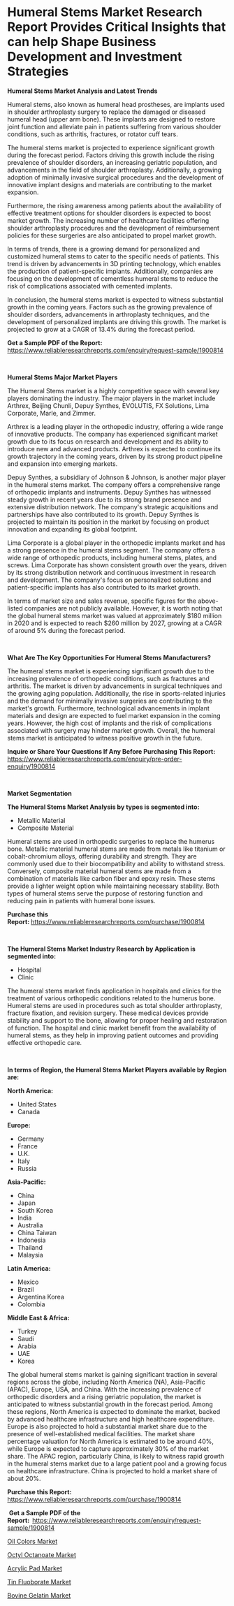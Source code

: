 <p><h1>Humeral Stems Market Research Report Provides Critical Insights that can help Shape Business Development and Investment Strategies</h1></p><p><strong>Humeral Stems Market Analysis and Latest Trends</strong></p>
<p><p>Humeral stems, also known as humeral head prostheses, are implants used in shoulder arthroplasty surgery to replace the damaged or diseased humeral head (upper arm bone). These implants are designed to restore joint function and alleviate pain in patients suffering from various shoulder conditions, such as arthritis, fractures, or rotator cuff tears.</p><p>The humeral stems market is projected to experience significant growth during the forecast period. Factors driving this growth include the rising prevalence of shoulder disorders, an increasing geriatric population, and advancements in the field of shoulder arthroplasty. Additionally, a growing adoption of minimally invasive surgical procedures and the development of innovative implant designs and materials are contributing to the market expansion.</p><p>Furthermore, the rising awareness among patients about the availability of effective treatment options for shoulder disorders is expected to boost market growth. The increasing number of healthcare facilities offering shoulder arthroplasty procedures and the development of reimbursement policies for these surgeries are also anticipated to propel market growth.</p><p>In terms of trends, there is a growing demand for personalized and customized humeral stems to cater to the specific needs of patients. This trend is driven by advancements in 3D printing technology, which enables the production of patient-specific implants. Additionally, companies are focusing on the development of cementless humeral stems to reduce the risk of complications associated with cemented implants.</p><p>In conclusion, the humeral stems market is expected to witness substantial growth in the coming years. Factors such as the growing prevalence of shoulder disorders, advancements in arthroplasty techniques, and the development of personalized implants are driving this growth. The market is projected to grow at a CAGR of 13.4% during the forecast period.</p></p>
<p><strong>Get a Sample PDF of the Report:&nbsp;</strong> <a href="https://www.reliableresearchreports.com/enquiry/request-sample/1900814">https://www.reliableresearchreports.com/enquiry/request-sample/1900814</a></p>
<p>&nbsp;</p>
<p><strong>Humeral Stems Major Market Players</strong></p>
<p><p>The Humeral Stems market is a highly competitive space with several key players dominating the industry. The major players in the market include Arthrex, Beijing Chunli, Depuy Synthes, EVOLUTIS, FX Solutions, Lima Corporate, Marle, and Zimmer.</p><p>Arthrex is a leading player in the orthopedic industry, offering a wide range of innovative products. The company has experienced significant market growth due to its focus on research and development and its ability to introduce new and advanced products. Arthrex is expected to continue its growth trajectory in the coming years, driven by its strong product pipeline and expansion into emerging markets.</p><p>Depuy Synthes, a subsidiary of Johnson & Johnson, is another major player in the humeral stems market. The company offers a comprehensive range of orthopedic implants and instruments. Depuy Synthes has witnessed steady growth in recent years due to its strong brand presence and extensive distribution network. The company's strategic acquisitions and partnerships have also contributed to its growth. Depuy Synthes is projected to maintain its position in the market by focusing on product innovation and expanding its global footprint.</p><p>Lima Corporate is a global player in the orthopedic implants market and has a strong presence in the humeral stems segment. The company offers a wide range of orthopedic products, including humeral stems, plates, and screws. Lima Corporate has shown consistent growth over the years, driven by its strong distribution network and continuous investment in research and development. The company's focus on personalized solutions and patient-specific implants has also contributed to its market growth.</p><p>In terms of market size and sales revenue, specific figures for the above-listed companies are not publicly available. However, it is worth noting that the global humeral stems market was valued at approximately $180 million in 2020 and is expected to reach $260 million by 2027, growing at a CAGR of around 5% during the forecast period.</p></p>
<p>&nbsp;</p>
<p><strong>What Are The Key Opportunities For Humeral Stems Manufacturers?</strong></p>
<p><p>The humeral stems market is experiencing significant growth due to the increasing prevalence of orthopedic conditions, such as fractures and arthritis. The market is driven by advancements in surgical techniques and the growing aging population. Additionally, the rise in sports-related injuries and the demand for minimally invasive surgeries are contributing to the market's growth. Furthermore, technological advancements in implant materials and design are expected to fuel market expansion in the coming years. However, the high cost of implants and the risk of complications associated with surgery may hinder market growth. Overall, the humeral stems market is anticipated to witness positive growth in the future.</p></p>
<p><strong>Inquire or Share Your Questions If Any Before Purchasing This Report:</strong> <a href="https://www.reliableresearchreports.com/enquiry/pre-order-enquiry/1900814">https://www.reliableresearchreports.com/enquiry/pre-order-enquiry/1900814</a></p>
<p>&nbsp;</p>
<p><strong>Market Segmentation</strong></p>
<p><strong>The Humeral Stems Market Analysis by types is segmented into:</strong></p>
<p><ul><li>Metallic Material</li><li>Composite Material</li></ul></p>
<p><p>Humeral stems are used in orthopedic surgeries to replace the humerus bone. Metallic material humeral stems are made from metals like titanium or cobalt-chromium alloys, offering durability and strength. They are commonly used due to their biocompatibility and ability to withstand stress. Conversely, composite material humeral stems are made from a combination of materials like carbon fiber and epoxy resin. These stems provide a lighter weight option while maintaining necessary stability. Both types of humeral stems serve the purpose of restoring function and reducing pain in patients with humeral bone issues.</p></p>
<p><strong>Purchase this Report:&nbsp;</strong><a href="https://www.reliableresearchreports.com/purchase/1900814">https://www.reliableresearchreports.com/purchase/1900814</a></p>
<p>&nbsp;</p>
<p><strong>The Humeral Stems Market Industry Research by Application is segmented into:</strong></p>
<p><ul><li>Hospital</li><li>Clinic</li></ul></p>
<p><p>The humeral stems market finds application in hospitals and clinics for the treatment of various orthopedic conditions related to the humerus bone. Humeral stems are used in procedures such as total shoulder arthroplasty, fracture fixation, and revision surgery. These medical devices provide stability and support to the bone, allowing for proper healing and restoration of function. The hospital and clinic market benefit from the availability of humeral stems, as they help in improving patient outcomes and providing effective orthopedic care.</p></p>
<p>&nbsp;</p>
<p><strong>In terms of Region, the Humeral Stems Market Players available by Region are:</strong></p>
<p>
    <p> <strong> North America: </strong>
        <ul>
            <li>United States</li>
            <li>Canada</li>
        </ul>
        </p> 
    <p> <strong> Europe: </strong>
        <ul>
            <li>Germany</li>
            <li>France</li>
            <li>U.K.</li>
            <li>Italy</li>
            <li>Russia</li>
        </ul>
        </p> 
    <p> <strong> Asia-Pacific: </strong>
        <ul>
            <li>China</li>
            <li>Japan</li>
            <li>South Korea</li>
            <li>India</li>
            <li>Australia</li>
            <li>China Taiwan</li>
            <li>Indonesia</li>
            <li>Thailand</li>
            <li>Malaysia</li>
        </ul>
        </p> 
    <p> <strong> Latin America: </strong>
        <ul>
            <li>Mexico</li>
            <li>Brazil</li>
            <li>Argentina Korea</li>
            <li>Colombia</li>
        </ul>
        </p> 
    <p> <strong> Middle East & Africa: </strong>
        <ul>
            <li>Turkey</li>
            <li>Saudi</li>
            <li>Arabia</li>
            <li>UAE</li>
            <li>Korea</li>
        </ul>
    </p>
    </p>
<p><p>The global humeral stems market is gaining significant traction in several regions across the globe, including North America (NA), Asia-Pacific (APAC), Europe, USA, and China. With the increasing prevalence of orthopedic disorders and a rising geriatric population, the market is anticipated to witness substantial growth in the forecast period. Among these regions, North America is expected to dominate the market, backed by advanced healthcare infrastructure and high healthcare expenditure. Europe is also projected to hold a substantial market share due to the presence of well-established medical facilities. The market share percentage valuation for North America is estimated to be around 40%, while Europe is expected to capture approximately 30% of the market share. The APAC region, particularly China, is likely to witness rapid growth in the humeral stems market due to a large patient pool and a growing focus on healthcare infrastructure. China is projected to hold a market share of about 20%.</p></p>
<p><strong>Purchase this Report: </strong><a href="https://www.reliableresearchreports.com/purchase/1900814">https://www.reliableresearchreports.com/purchase/1900814</a></p>
<p>&nbsp;<strong>Get a Sample PDF of the Report:&nbsp;&nbsp;</strong><a href="https://www.reliableresearchreports.com/enquiry/request-sample/1900814">https://www.reliableresearchreports.com/enquiry/request-sample/1900814</a></p>
<p><strong></strong></p>
<p><p><a href="https://medium.com/@verniemorar2022/oil-colors-market-the-key-to-successful-business-strategy-forecast-till-2031-a85df92b50e5">Oil Colors Market</a></p><p><a href="https://medium.com/@verniemorar2022/octyl-octanoate-market-analysis-and-sze-forecasted-for-period-from-2024-to-2031-2d7f7872064d">Octyl Octanoate Market</a></p><p><a href="https://medium.com/@verniemorar2022/acrylic-pad-market-size-reveals-the-best-marketing-channels-in-global-industry-46170b4d56f2">Acrylic Pad Market</a></p><p><a href="https://medium.com/@twiladurgan_88301/tin-fluoborate-market-comprehensive-assessment-by-type-application-and-geography-cd03aa270d57">Tin Fluoborate Market</a></p><p><a href="https://medium.com/@verniemorar2022/bovine-gelatin-market-furnishes-information-on-market-share-market-trends-and-market-growth-9c5fde755119">Bovine Gelatin Market</a></p></p>
